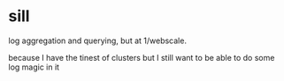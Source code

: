 # sill

log aggregation and querying, but at 1/webscale.

because I have the tinest of clusters but I still want to be able to do some log magic in it